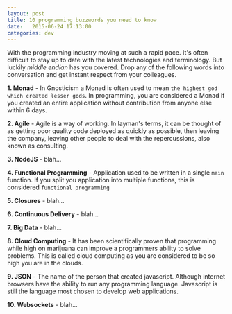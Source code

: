 ```yaml
---
layout: post
title: 10 programming buzzwords you need to know
date:   2015-06-24 17:13:00
categories: dev
---
```


With the programming industry moving at such a rapid pace. It's often difficult to stay up to date with the latest technologies and terminology. But luckily _middle endian_ has you covered. Drop any of the following words into conversation and get instant respect from your colleagues.

**1. Monad** - In Gnosticism a Monad is often used to mean `the highest god which created lesser gods`. In programming, you are considered a Monad if you created an entire application without contribution from anyone else within 6 days.

**2. Agile** - Agile is a way of working. In layman's terms, it can be thought of as getting poor quality code deployed as quickly as possible, then leaving the company, leaving other people to deal with the repercussions, also known as consulting.

**3. NodeJS** - blah...

**4. Functional Programming** - Application used to be written in a single `main` function. If you split you application into multiple functions, this is considered `functional programming`

**5. Closures** - blah...

**6. Continuous Delivery** - blah...

**7. Big Data** - blah...

**8. Cloud Computing** - It has been scientifically proven that programming while high on marijuana can improve a programmers ability to solve problems. This is called cloud computing as you are considered to be so high you are in the clouds.

**9. JSON** - The name of the person that created javascript. Although internet browsers have the ability to run any programming language. Javascript is still the language most chosen to develop web applications.

**10. Websockets** - blah...
